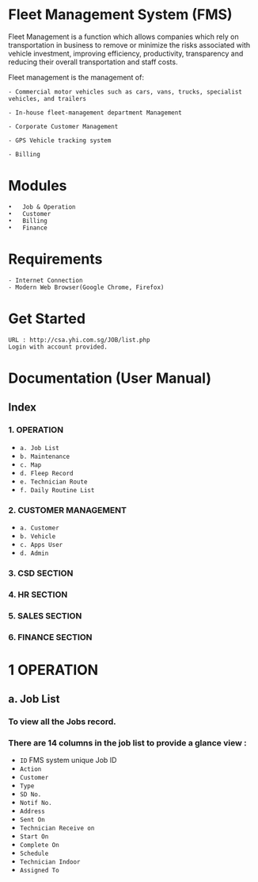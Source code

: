 # Fleet Management System (FMS)

  Fleet Management is a function which allows companies which rely on transportation in business to remove or minimize the risks associated with vehicle investment, improving efficiency, productivity, transparency and reducing their overall transportation and staff costs.

  Fleet management is the management of:
  
    - Commercial motor vehicles such as cars, vans, trucks, specialist vehicles, and trailers
    
    - In-house fleet-management department Management
    
    - Corporate Customer Management
    
    - GPS Vehicle tracking system
    
    - Billing 

# Modules
    •	Job & Operation
    •	Customer
    •	Billing
    •	Finance
    
    

# Requirements
    - Internet Connection
    - Modern Web Browser(Google Chrome, Firefox)

# Get Started
    URL : http://csa.yhi.com.sg/JOB/list.php
    Login with account provided.

# Documentation (User Manual)
## Index
### 1. OPERATION
  - `a. Job List`
  - `b. Maintenance`
  - `c. Map`
  - `d. Fleep Record`
  - `e. Technician Route`
  - `f. Daily Routine List`
  
  
### 2. CUSTOMER MANAGEMENT
  - `a. Customer`
  - `b. Vehicle`
  - `c. Apps User`
  - `d. Admin`
### 3. CSD SECTION
### 4. HR SECTION
### 5. SALES SECTION
### 6. FINANCE SECTION

# 1  OPERATION
## a. Job List
### To view all the Jobs record.
### There are 14 columns in the job list to provide a glance view :
- `ID` FMS system unique Job ID 
- `Action` 
- `Customer`
- `Type`
- `SD No.`
- `Notif No.`
- `Address`
- `Sent On`
- `Technician Receive on`
- `Start On`
- `Complete On`
- `Schedule`
- `Technician Indoor`
- `Assigned To`


